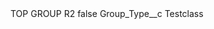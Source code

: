 <?xml version="1.0" encoding="UTF-8"?>
<CustomMetadata xmlns="http://soap.sforce.com/2006/04/metadata" xmlns:xsi="http://www.w3.org/2001/XMLSchema-instance" xmlns:xsd="http://www.w3.org/2001/XMLSchema">
    <label>TOP GROUP R2</label>
    <protected>false</protected>
    <values>
        <field>Group_Type__c</field>
        <value xsi:type="xsd:string">Testclass</value>
    </values>
</CustomMetadata>

